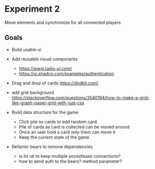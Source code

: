 # Experiment 2
Move elements and synchronize for all connected players

## Goals

- Build usable ui 
- Add reusable visual components
    - https://www.radix-ui.com/
    - https://ui.shadcn.com/examples/authentication

- Drag and drop of cards 
    https://dndkit.com/ 

- add grid background https://stackoverflow.com/questions/3540194/how-to-make-a-grid-like-graph-paper-grid-with-just-css    

- Build data structure for the game
    - Click pile os cards to add random card
    - Pile of cards as card is collected can be moved around
    - Once an user hold a card only them can move it
    - Keep the current state of the game

- Refactor bears to remove dependencies
    - is its ok to keep multiple pocketbase connections?
    - how to send auth to the bears? method parameter?
